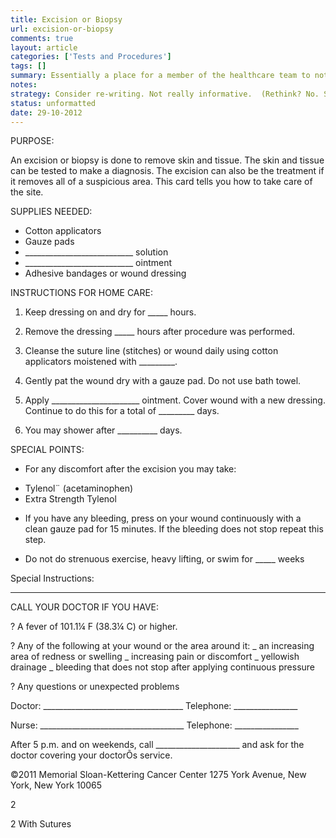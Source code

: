 ```yaml
---
title: Excision or Biopsy
url: excision-or-biopsy
comments: true
layout: article
categories: ['Tests and Procedures']
tags: []
summary: Essentially a place for a member of the healthcare team to note down important information for the patient about how they should care for their biopsy site. 
notes:
strategy: Consider re-writing. Not really informative.  (Rethink? No. Some re-writing? Yes. Graphics or diagrams? Yes. Photography? No. Podcast or audio? No. Video? No)
status: unformatted 
date: 29-10-2012
---
```

PURPOSE:

An excision or biopsy is done to remove skin and tissue. The skin and tissue can be tested to make a diagnosis. The excision can also be the treatment if it removes all of a suspicious area.  This card tells you how to take care of the site.

SUPPLIES NEEDED:

* Cotton applicators
* Gauze pads
* ___________________________ solution
* ___________________________ ointment 
* Adhesive bandages or wound dressing

INSTRUCTIONS FOR HOME CARE:

1.  Keep dressing on and dry for _____ hours.  

2. Remove the dressing _____ hours after procedure was performed.

3. Cleanse the suture line (stitches) or wound daily using cotton applicators moistened with _________.

4. Gently pat the wound dry with a gauze pad. Do not use bath towel.

5. Apply ______________________ ointment. Cover wound with a new dressing.  Continue to do this for a total of _________ days. 

6. You may shower after __________ days.


SPECIAL POINTS:
* For any discomfort after the excision you may take:
- Tylenol¨ (acetaminophen)
- Extra Strength Tylenol
* If you have any bleeding, press on your wound continuously with a clean gauze pad for 15 minutes. If the bleeding does not stop repeat this step.

*  Do not do strenuous exercise, heavy lifting, or swim for _____ weeks

Special Instructions:
_______________________________________________________________________________________________________________________________________________________________________________________________________________


CALL YOUR DOCTOR IF YOU HAVE:

?  A fever of 101.1¼ F (38.3¼ C) or higher. 

?  Any of the following at your wound or the area around it:
             _ an increasing area of redness or swelling
             _ increasing pain or discomfort
             _ yellowish drainage
             _ bleeding that does not stop after applying continuous pressure
          
? Any questions or unexpected problems

Doctor: ___________________________________ Telephone: ________________

Nurse: ____________________________________ Telephone: ________________



After 5 p.m. and on weekends, call _____________________ and ask for the doctor covering your doctorÕs service.


©2011 Memorial Sloan-Kettering Cancer Center
1275 York Avenue, New York, New York 10065

2


2
With Sutures

